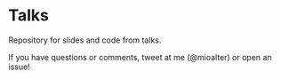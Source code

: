 # Talks
Repository for slides and code from talks.

If you have questions or comments, tweet at me (@mioalter) or open an issue!
